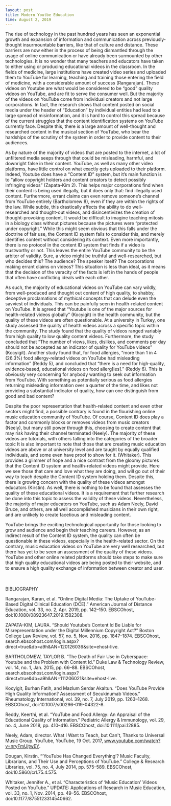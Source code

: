 ```yaml
---
layout: post
title: Modern Youtbe Education
time: August 2, 2019
---
```



The rise of technology in the past hundred years has seen an exponential growth and expansion of information and communication across previously-thought insurmountable barriers, like that of culture and distance. These barriers are now either in the process of being dismantled through the usage of online communication or have already been surmounted by other technologies. It is no wonder that many teachers and educators have taken to either using or producing educational videos in the classroom. In the fields of medicine, large institutions have created video series and uploaded them to YouTube for learning, teaching and training those entering the field of medicine, with a considerable amount of success (Rangarajan). These videos on Youtube are what would be considered to be “good” quality videos on YouTube, and are fit to serve the consumer well. But the majority of the videos on YouTube come from individual creators and not large corporations. In fact, the research shows that content posted on social media under the header of “Education” by individual entities had lead to a large spread of misinformation, and it is hard to control this spread because of the current struggles that the content identification systems on YouTube currently face. Despite this, there is a large amount of well-thought and researched content in the musical section of YouTube, who bear the hardships of the scrutiny of the system in order to provide content to their audiences.
<!--end-of-intro-->

As by nature of the majority of videos that are posted to the internet, a lot of unfiltered media seeps through that could be misleading, harmful, and downright false in their content. YouTube, as well as many other video platforms, have little control on what exactly gets uploaded to their platform. Indeed, Youtube does have a “Content ID” system, but it’s main function is to “allow copyright holders and content creators to detect possibly infringing videos” (Zapata-Kim 2). This helps major corporations find when their content is being used illegally, but it does only that: find illegally used content. Furthermore, errant claims can even remove someone’s channel from YouTube entirely (Bartholomew 8), even if they are within the rights of the law. While subtle, this drastically affects the ability to do well-researched and thought-out videos, and disincentivizes the creation of thought-provoking content. It would be difficult to imagine teaching mitosis in a biology class without pictures because the pictures were “protected under copyright.” While this might seem obvious that this falls under the doctrine of fair use, the Content ID system fails to consider this, and merely identifies content without considering its context. Even more importantly, there is no protocol in the content ID system that finds if a video is trustworthy or not. This leaves the entire YouTube community to be the arbiter of validity. Sure, a video might be truthful and well-researched, but who decides this? The audience? The speaker itself? The corporations making errant claims on videos? This situation is less than ideal, as it means that the decision of the veracity of the facts is left in the hands of people that often have conflicting ideals with each other.

As such, the majority of educational videos on YouTube can vary wildly, from well-produced and thought out content of high quality, to shabby, deceptive proclamations of mythical concepts that can delude even the savviest of individuals. This can be painfully seen in health-related content on YouTube. It is agreed that “Youtube is one of the major sources for health-related videos globally” (Kocyigit) in the health community, but the quality of these videos are often questionable. At a university in Turkey, one study assessed the quality of health videos across a specific topic within the community. The study found that the quality of videos ranged variably from high quality to low quality content videos. Furthermore, the study concluded that “The number of views, likes, dislikes, and comments per day should not be accepted as an indicator of quality for YouTube videos” (Kocyigit). Another study found that, for food allergies, “more than 1 in 4 (26.3%) food allergy-related videos on YouTube had misleading information” (Reddy 5), and concluded that “there is a need for high‐quality, evidence‐based, educational videos on food allerg[ies].” (Reddy 6). This is obviously very concerning for anybody wanting to seek out information from YouTube. With something as potentially serious as food allergies returning misleading information over a quarter of the time, and likes not providing a substantial indicator of quality, how can one distinguish from good and bad content?

Despite the poor representation that health-related content and even other sectors might find, a possible contrary is found in the flourishing online music education community of YouTube. Of course, Content ID does play a factor and commonly blocks or removes videos from music creators (Neely), but many still power through this, choosing to create content that may risk having their channel terminated (Neely). The majority of these videos are tutorials, with others falling into the categories of the broader topic It is also important to note that those that are creating music education videos are above or at university level and are taught by equally qualified individuals, and some even have proof to show for it. (Whitaker). This provides a glimmer of hope and a nice contrast from the gloomy pictures that the Content ID system and health-related videos might provide. Here we see those that care and love what they are doing, and will go out of their way to teach despite the Content ID system holding them. Despite this, there is growing concern with the quality of these videos amongst educators (Kirstin). As well, there is nothing to be found that assesses the quality of these educational videos. It is a requirement that further research be done into this topic to assess the validity of these videos. Nevertheless, the majority of major educators on YouTube, such as Adam Neely, David Bruce, and others, are all well accomplished musicians in their own right, and are unlikely to create facetious and misleading content.

YouTube brings the exciting technological opportunity for those looking to grow and audience and begin their teaching careers. However, as an indirect result of the Content ID system, the quality can often be questionable in these videos, especially in the health-related sector. On the contrary, music education videos on YouTube are very well researched, but there has yet to be seen an assessment of the quality of these videos. YouTube and other online related platforms should take steps to make sure that high quality educational videos are being posted to their website, and to ensure a high quality exchange of information between creator and user.

<br>
<br>
BIBLIOGRAPHY

Rangarajan, Karan, et al. “Online Digital Media: The Uptake of YouTube-Based Digital Clinical Education (DCE).” American Journal of Distance Education, vol. 33, no. 2, Apr. 2019, pp. 142–150. EBSCOhost, doi:10.1080/08923647.2019.1582308.

ZAPATA-KIM, LAURA. “Should Youtube’s Content Id Be Liable for Misrepresentation under the Digital Millennium Copyright Act?” Boston College Law Review, vol. 57, no. 5, Nov. 2016, pp. 1847–1874. EBSCOhost, search.ebscohost.com/login.aspx?direct=true&db=a9h&AN=120126036&site=ehost-live.

BARTHOLOMEW, TAYLOR B. “The Death of Fair Use in Cyberspace: Youtube and the Problem with Content Id.” Duke Law & Technology Review, vol. 14, no. 1, Jan. 2015, pp. 66–88. EBSCOhost, search.ebscohost.com/login.aspx?direct=true&db=a9h&AN=111206021&site=ehost-live.

Kocyigit, Burhan Fatih, and Mazlum Serdar Akaltun. “Does YouTube Provide High Quality Information? Assessment of Secukinumab Videos.” Rheumatology International, vol. 39, no. 7, July 2019, pp. 1263–1268. EBSCOhost, doi:10.1007/s00296-019-04322-8.

Reddy, Keerthi, et al. “YouTube and Food Allergy: An Appraisal of the Educational Quality of Information.” Pediatric Allergy & Immunology, vol. 29, no. 4, June 2018, pp. 410–416. EBSCOhost, doi:10.1111/pai.12885.

Neely, Adam, director. What I Want to Teach, but Can't, Thanks to Universal Music Group. YouTube, YouTube, 19 Oct. 2017, www.youtube.com/watch?v=nryFmUjtwEY.

Dougan, Kirstin. “‘YouTube Has Changed Everything’? Music Faculty, Librarians, and Their Use and Perceptions of YouTube.” College & Research Libraries, vol. 75, no. 4, July 2014, pp. 575–589. EBSCOhost, doi:10.5860/crl.75.4.575.

Whitaker, Jennifer A., et al. “Characteristics of ‘Music Education’ Videos Posted on YouTube.” UPDATE: Applications of Research in Music Education, vol. 33, no. 1, Nov. 2014, pp. 49–56. EBSCOhost, doi:10.1177/8755123314540662.